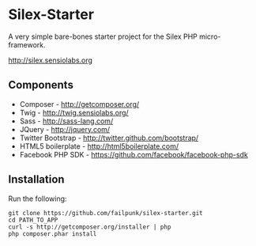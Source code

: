 Silex-Starter
=============

A very simple bare-bones starter project for the Silex PHP micro-framework.

http://silex.sensiolabs.org

Components
----------

* Composer - http://getcomposer.org/
* Twig - http://twig.sensiolabs.org/
* Sass - http://sass-lang.com/
* JQuery - http://jquery.com/
* Twitter Bootstrap - http://twitter.github.com/bootstrap/
* HTML5 boilerplate - http://html5boilerplate.com/
* Facebook PHP SDK - https://github.com/facebook/facebook-php-sdk

Installation
------------

Run the following:

    git clone https://github.com/failpunk/silex-starter.git
    cd PATH_TO_APP
    curl -s http://getcomposer.org/installer | php
    php composer.phar install